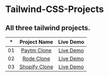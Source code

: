 # Tailwind-CSS-Projects
## All three tailwind projects.

|  *  |            Project Name            | Live Demo |
| :-: | :----------------------------: | :-------: |
| 01  |  [Paytm Clone](https://github.com/Abhijeet03s/Tailwind-Project-1)   | [Live Demo](https://tailwind-project-1-fs-js.netlify.app/)  |
| 02  |  [Rode Clone](https://github.com/Abhijeet03s/Tailwind-Project-2)  | [Live Demo](https://tailwind-project-2-fs-js.netlify.app/)  |
| 03  |  [Shopify Clone](https://github.com/Abhijeet03s/Tailwind-Project-3)   | [Live Demo](https://tailwind-project-3-fs-js.netlify.app/)  |

